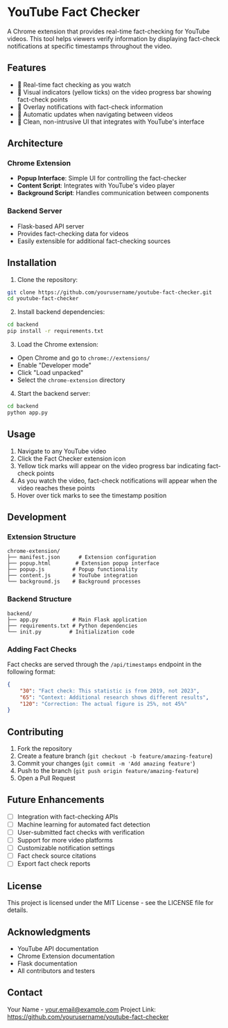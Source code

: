 # YouTube Fact Checker

A Chrome extension that provides real-time fact-checking for YouTube videos. This tool helps viewers verify information by displaying fact-check notifications at specific timestamps throughout the video.

## Features

- 🎯 Real-time fact checking as you watch
- 📍 Visual indicators (yellow ticks) on the video progress bar showing fact-check points
- 💬 Overlay notifications with fact-check information
- 🔄 Automatic updates when navigating between videos
- 🎨 Clean, non-intrusive UI that integrates with YouTube's interface

## Architecture

### Chrome Extension
- **Popup Interface**: Simple UI for controlling the fact-checker
- **Content Script**: Integrates with YouTube's video player
- **Background Script**: Handles communication between components

### Backend Server
- Flask-based API server
- Provides fact-checking data for videos
- Easily extensible for additional fact-checking sources

## Installation

1. Clone the repository:
```bash
git clone https://github.com/yourusername/youtube-fact-checker.git
cd youtube-fact-checker
```

2. Install backend dependencies:
```bash
cd backend
pip install -r requirements.txt
```

3. Load the Chrome extension:
- Open Chrome and go to `chrome://extensions/`
- Enable "Developer mode"
- Click "Load unpacked"
- Select the `chrome-extension` directory

4. Start the backend server:
```bash
cd backend
python app.py
```

## Usage

1. Navigate to any YouTube video
2. Click the Fact Checker extension icon
3. Yellow tick marks will appear on the video progress bar indicating fact-check points
4. As you watch the video, fact-check notifications will appear when the video reaches these points
5. Hover over tick marks to see the timestamp position

## Development

### Extension Structure
```
chrome-extension/
├── manifest.json      # Extension configuration
├── popup.html        # Extension popup interface
├── popup.js         # Popup functionality
├── content.js       # YouTube integration
└── background.js    # Background processes
```

### Backend Structure
```
backend/
├── app.py           # Main Flask application
├── requirements.txt # Python dependencies
└── init.py         # Initialization code
```

### Adding Fact Checks

Fact checks are served through the `/api/timestamps` endpoint in the following format:
```json
{
    "30": "Fact check: This statistic is from 2019, not 2023",
    "65": "Context: Additional research shows different results",
    "120": "Correction: The actual figure is 25%, not 45%"
}
```

## Contributing

1. Fork the repository
2. Create a feature branch (`git checkout -b feature/amazing-feature`)
3. Commit your changes (`git commit -m 'Add amazing feature'`)
4. Push to the branch (`git push origin feature/amazing-feature`)
5. Open a Pull Request

## Future Enhancements

- [ ] Integration with fact-checking APIs
- [ ] Machine learning for automated fact detection
- [ ] User-submitted fact checks with verification
- [ ] Support for more video platforms
- [ ] Customizable notification settings
- [ ] Fact check source citations
- [ ] Export fact check reports

## License

This project is licensed under the MIT License - see the LICENSE file for details.

## Acknowledgments

- YouTube API documentation
- Chrome Extension documentation
- Flask documentation
- All contributors and testers

## Contact

Your Name - your.email@example.com
Project Link: https://github.com/yourusername/youtube-fact-checker

